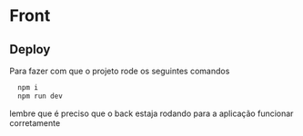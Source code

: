 # Front

## Deploy

Para fazer com que o projeto rode os seguintes comandos

```bash
  npm i
  npm run dev
```

lembre que é preciso que o back estaja rodando para a aplicação funcionar corretamente
